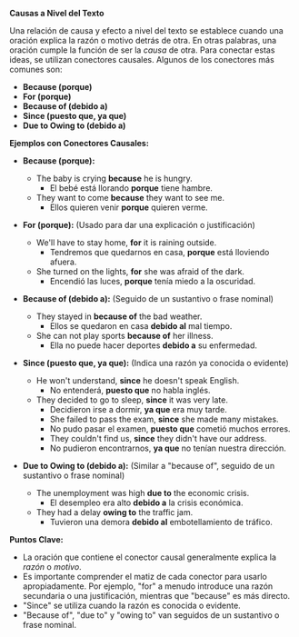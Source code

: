 

**Causas a Nivel del Texto**

Una relación de causa y efecto a nivel del texto se establece cuando una oración explica la razón o motivo detrás de otra. En otras palabras, una oración cumple la función de ser la *causa* de otra.  Para conectar estas ideas, se utilizan conectores causales. Algunos de los conectores más comunes son:

*   **Because (porque)**
*   **For (porque)**
*   **Because of (debido a)**
*   **Since (puesto que, ya que)**
*   **Due to   Owing to (debido a)**

**Ejemplos con Conectores Causales:**

*   **Because (porque):**

    *   The baby is crying **because** he is hungry.
        *   El bebé está llorando **porque** tiene hambre.
    *   They want to come **because** they want to see me.
        *   Ellos quieren venir **porque** quieren verme.

*   **For (porque):** (Usado para dar una explicación o justificación)

    *   We'll have to stay home, **for** it is raining outside.
        *   Tendremos que quedarnos en casa, **porque** está lloviendo afuera.
    *   She turned on the lights, **for** she was afraid of the dark.
        *   Encendió las luces, **porque** tenía miedo a la oscuridad.

*   **Because of (debido a):** (Seguido de un sustantivo o frase nominal)

    *   They stayed in **because of** the bad weather.
        *   Ellos se quedaron en casa **debido al** mal tiempo.
    *   She can not play sports **because of** her illness.
        *   Ella no puede hacer deportes **debido a** su enfermedad.

*   **Since (puesto que, ya que):** (Indica una razón ya conocida o evidente)

    *   He won't understand, **since** he doesn't speak English.
        *   No entenderá, **puesto que** no habla inglés.
    *   They decided to go to sleep, **since** it was very late.
        *   Decidieron irse a dormir, **ya que** era muy tarde.
        *   She failed to pass the exam, **since** she made many mistakes.
        *   No pudo pasar el examen, **puesto que** cometió muchos errores.
        *   They couldn't find us, **since** they didn't have our address.
        *   No pudieron encontrarnos, **ya que** no tenían nuestra dirección.

*   **Due to   Owing to (debido a):** (Similar a "because of", seguido de un sustantivo o frase nominal)

    *   The unemployment was high **due to** the economic crisis.
        *   El desempleo era alto **debido a** la crisis económica.
    *   They had a delay **owing to** the traffic jam.
        *   Tuvieron una demora **debido al** embotellamiento de tráfico.

**Puntos Clave:**

*   La oración que contiene el conector causal generalmente explica la *razón* o *motivo*.
*   Es importante comprender el matiz de cada conector para usarlo apropiadamente. Por ejemplo, "for" a menudo introduce una razón secundaria o una justificación, mientras que "because" es más directo.
* "Since" se utiliza cuando la razón es conocida o evidente.
* "Because of", "due to" y "owing to" van seguidos de un sustantivo o frase nominal.
